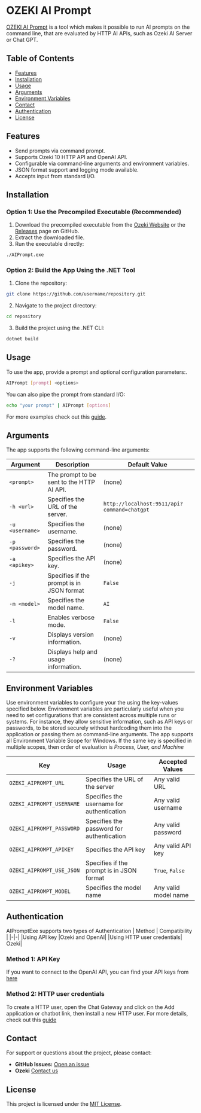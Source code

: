 # OZEKI AI Prompt

[OZEKI AI Prompt](https://ozeki.chat/p_8675-ai-command-line-tool-to-run-ai-prompts-from-cmd-or-powershell.html) is a tool which makes it possible to run AI prompts on the command line, that are evaluated by HTTP AI APIs, such as Ozeki AI Server or Chat GPT.

## Table of Contents

- [Features](#features)
- [Installation](#installation)
- [Usage](#usage)
- [Arguments](#arguments)
- [Environment Variables](#environment-variables)
- [Contact](#contact)
- [Authentication](#authentication)
- [License](#license)

## Features

- Send prompts via command prompt.
- Supports Ozeki 10 HTTP API and OpenAI API.
- Configurable via command-line arguments and environment variables.
- JSON format support and logging mode available.
- Accepts input from standard I/O.

## Installation

### Option 1: Use the Precompiled Executable (Recommended)

1. Download the precompiled executable from the [Ozeki Website](https://ozeki.chat/p_8675-ai-command-line-tool-to-run-ai-prompts-from-cmd-or-powershell.html) or the [Releases](https://github.com/ozekiweb/AIPromptExe/releases) page on GitHub.
2. Extract the downloaded file.
3. Run the executable directly:

```bash
./AIPrompt.exe
```

### Option 2: Build the App Using the .NET Tool

1. Clone the repository:

```bash
git clone https://github.com/username/repository.git
```

2. Navigate to the project directory:

```bash
cd repository
```

3. Build the project using the .NET CLI:

```bash
dotnet build
```

## Usage

To use the app, provide a prompt and optional configuration parameters:.

```bash
AIPrompt [prompt] <options>
```

You can also pipe the prompt from standard I/O:

```bash
echo "your prompt" | AIPrompt [options]
```
For more examples check out this [guide](https://ozeki.chat/p_8675-ai-command-line-tool-to-run-ai-prompts-from-cmd-or-powershell.html).

## Arguments

The app supports the following command-line arguments:

| Argument                     | Description                                     | Default Value                                   |
|------------------------------|-------------------------------------------------|------------------------------------------------|
| `<prompt>`                   | The prompt to be sent to the HTTP AI API.      | (none)                                         |
| `-h <url>`            | Specifies the URL of the server.               | `http://localhost:9511/api?command=chatgpt`|
| `-u <username>` | Specifies the username.                        | (none)                                        |
| `-p <password>`  | Specifies the password.                        | (none)                                       |
| `-a <apikey>`      | Specifies the API key.                         | (none)                                         |
| `-j`             | Specifies if the prompt is in JSON format      | `False`                                         |
| `-m <model>`            | Specifies the model name.                      | `AI`                                           |
| `-l`              | Enables verbose mode.                          | `False`                                        |
| `-v`                  | Displays version information.                  | (none)                                         |
| `-?`             | Displays help and usage information.           | (none)                                         |

## Environment Variables

Use environment variables to configure your the using the key-values specified below. Environment variables are particularly useful when you need to set configurations that are consistent across multiple runs or systems. For instance, they allow sensitive information, such as API keys or passwords, to be stored securely without hardcoding them into the application or passing them as command-line arguments. The app supports all Environment Variable Scope for Windows. If the same key is specified in multiple scopes, then order of evaluation is *Process, User, and Machine*

| Key                         | Usage                                          | Accepted Values                                  |
|------------------------------|-----------------------------------------------|-------------------------------------------------|
| `OZEKI_AIPROMPT_URL`         | Specifies the URL of the server               | Any valid URL                                    |
| `OZEKI_AIPROMPT_USERNAME`    | Specifies the username for authentication     | Any valid username                               |
| `OZEKI_AIPROMPT_PASSWORD`    | Specifies the password for authentication     | Any valid password                               |
| `OZEKI_AIPROMPT_APIKEY`      | Specifies the API key                         | Any valid API key                                |
| `OZEKI_AIPROMPT_USE_JSON`    | Specifies if the prompt is in JSON format              | `True`, `False`                                  |
| `OZEKI_AIPROMPT_MODEL`       | Specifies the model name                      | Any valid model name                             |


## Authentication
AIPromptExe supports two types of Authentication
| Method | Compatibility |
|-|-|
|Using API key |Ozeki and OpenAI|
|Using HTTP user credentials| Ozeki|

### Method 1: API Key

If you want to connect to the OpenAI API, you can find your API keys from [here](https://platform.openai.com/api-keys)

### Method 2: HTTP user credentials
To create a HTTP user, open the Chat Gateway and click on the Add application or chatbot link, then install a new HTTP user.
For more details, check out this [guide](https://ozeki.chat/p_8675-ai-command-line-tool-to-run-ai-prompts-from-cmd-or-powershell.html)

## Contact

For support or questions about the project, please contact:

- **GitHub Issues:** [Open an issue](https://github.com/ozekiweb/AIPromptExe/issues)
- **Ozeki** [Contact us](http://in.ozeki.hu:86/p_4597-contact-us-to-get-ozeki-chat-server.html)

## License

This project is licensed under the [MIT License](LICENSE).

